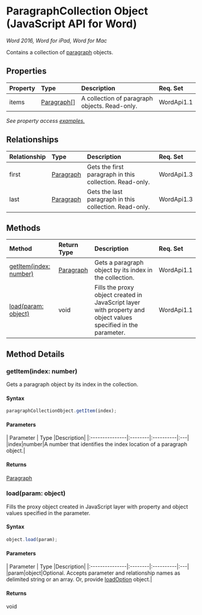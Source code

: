 # ParagraphCollection Object (JavaScript API for Word)

_Word 2016, Word for iPad, Word for Mac_

Contains a collection of [paragraph](paragraph.md) objects.

## Properties

| Property	   | Type	|Description| Req. Set|
|:---------------|:--------|:----------|:----|
|items|[Paragraph[]](paragraph.md)|A collection of paragraph objects. Read-only.|WordApi1.1||

_See property access [examples.](#property-access-examples)_

## Relationships
| Relationship | Type	|Description| Req. Set|
|:---------------|:--------|:----------|:----|
|first|[Paragraph](paragraph.md)|Gets the first paragraph in this collection. Read-only.|WordApi1.3||
|last|[Paragraph](paragraph.md)|Gets the last paragraph in this collection. Read-only.|WordApi1.3||

## Methods

| Method		   | Return Type	|Description| Req. Set|
|:---------------|:--------|:----------|:----|
|[getItem(index: number)](#getitemindex-number)|[Paragraph](paragraph.md)|Gets a paragraph object by its index in the collection.|WordApi1.1|
|[load(param: object)](#loadparam-object)|void|Fills the proxy object created in JavaScript layer with property and object values specified in the parameter.|WordApi1.1|

## Method Details


### getItem(index: number)
Gets a paragraph object by its index in the collection.

#### Syntax
```js
paragraphCollectionObject.getItem(index);
```

#### Parameters
| Parameter	   | Type	|Description|
|:---------------|:--------|:----------|:---|
|index|number|A number that identifies the index location of a paragraph object.|

#### Returns
[Paragraph](paragraph.md)

### load(param: object)
Fills the proxy object created in JavaScript layer with property and object values specified in the parameter.

#### Syntax
```js
object.load(param);
```

#### Parameters
| Parameter	   | Type	|Description|
|:---------------|:--------|:----------|:---|
|param|object|Optional. Accepts parameter and relationship names as delimited string or an array. Or, provide [loadOption](loadoption.md) object.|

#### Returns
void
